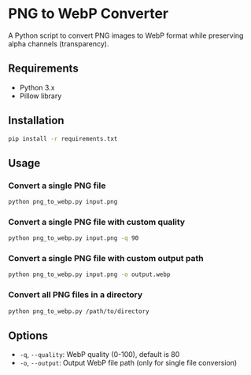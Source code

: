 # PNG to WebP Converter

A Python script to convert PNG images to WebP format while preserving alpha channels (transparency).

## Requirements
- Python 3.x
- Pillow library

## Installation
```bash
pip install -r requirements.txt
```

## Usage

### Convert a single PNG file
```bash
python png_to_webp.py input.png
```

### Convert a single PNG file with custom quality
```bash
python png_to_webp.py input.png -q 90
```

### Convert a single PNG file with custom output path
```bash
python png_to_webp.py input.png -o output.webp
```

### Convert all PNG files in a directory
```bash
python png_to_webp.py /path/to/directory
```

## Options
- `-q`, `--quality`: WebP quality (0-100), default is 80
- `-o`, `--output`: Output WebP file path (only for single file conversion)
